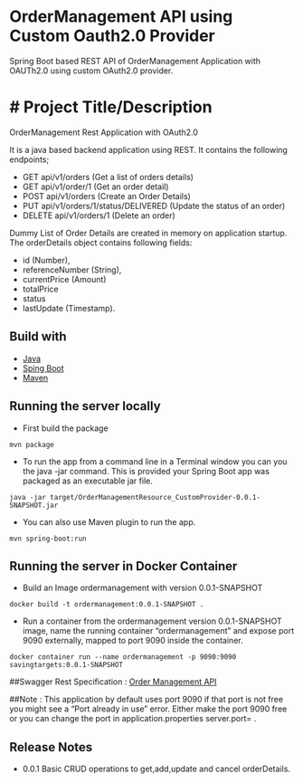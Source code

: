 # OrderManagement API using Custom Oauth2.0 Provider
Spring Boot based REST API of OrderManagement Application with OAUTh2.0 using custom OAuth2.0 provider.

# # Project Title/Description
OrderManagement Rest Application with OAuth2.0

It is a java based backend application using REST. 
It contains the following endpoints;
-   GET  api/v1/orders (Get a list of orders details) 
-   GET  api/v1/order/1 (Get an order detail)
-   POST api/v1/orders (Create an Order Details) 
-   PUT  api/v1/orders/1/status/DELIVERED (Update the status of an order)
-   DELETE  api/v1/orders/1 (Delete an order)



Dummy List of Order Details are created in memory on application startup. 
The orderDetails object contains following fields:
-   id (Number),
-   referenceNumber (String), 
-   currentPrice (Amount)
-   totalPrice
-   status
-   lastUpdate (Timestamp).


## Build with
- [Java]()
- [Sping Boot]()
- [Maven]()

## Running the server locally
- First build the package
```
mvn package
```
- To run the app from a command line in a Terminal window you can you the java -jar command. This is provided your Spring Boot app was packaged as an executable jar file.

```
java -jar target/OrderManagementResource_CustomProvider-0.0.1-SNAPSHOT.jar
```
- You can also use Maven plugin to run the app.
 ```
 mvn spring-boot:run
 ```
## Running the server in Docker Container
* Build an Image ordermanagement with version 0.0.1-SNAPSHOT
```
docker build -t ordermanagement:0.0.1-SNAPSHOT .
```
* Run a container from the ordermanagement version 0.0.1-SNAPSHOT image, name the running container “ordermanagement” and expose port 9090 externally, mapped to port 9090 inside the container.
```
docker container run --name ordermanagement -p 9090:9090 savingtargets:0.0.1-SNAPSHOT
```

##Swagger Rest Specification :
 [Order Management API](https://petstore.swagger.io/?url=https://path/to/file.yaml)

##Note : 
This application by default uses port 9090 if that port is not free you might see a “Port already in use” error.
Either make the port 9090 free or you can change the port in application.properties server.port= <avialable ports>.


## Release Notes
- 0.0.1 Basic CRUD operations to get,add,update and cancel orderDetails.

